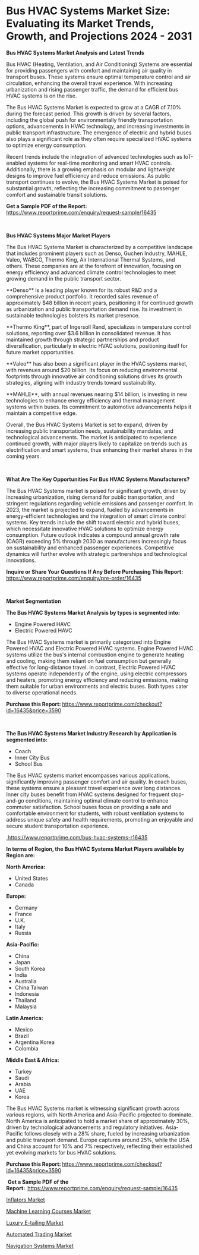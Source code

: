 <p><h1>Bus HVAC Systems Market Size: Evaluating its Market Trends, Growth, and Projections 2024 - 2031</h1></p><p><strong>Bus HVAC Systems Market Analysis and Latest Trends</strong></p>
<p><p>Bus HVAC (Heating, Ventilation, and Air Conditioning) Systems are essential for providing passengers with comfort and maintaining air quality in transport buses. These systems ensure optimal temperature control and air circulation, enhancing the overall travel experience. With increasing urbanization and rising passenger traffic, the demand for efficient bus HVAC systems is on the rise.</p><p>The Bus HVAC Systems Market is expected to grow at a CAGR of 7.10% during the forecast period. This growth is driven by several factors, including the global push for environmentally friendly transportation options, advancements in HVAC technology, and increasing investments in public transport infrastructure. The emergence of electric and hybrid buses also plays a significant role as they often require specialized HVAC systems to optimize energy consumption.</p><p>Recent trends include the integration of advanced technologies such as IoT-enabled systems for real-time monitoring and smart HVAC controls. Additionally, there is a growing emphasis on modular and lightweight designs to improve fuel efficiency and reduce emissions. As public transport continues to evolve, the Bus HVAC Systems Market is poised for substantial growth, reflecting the increasing commitment to passenger comfort and sustainable transit solutions.</p></p>
<p><strong>Get a Sample PDF of the Report:&nbsp;</strong> <a href="https://www.reportprime.com/enquiry/request-sample/16435?utm_campaign=1091&utm_medium=2&utm_source=Github&utm_content=ia&utm_term=23112024&utm_id=bus-hvac-systems">https://www.reportprime.com/enquiry/request-sample/16435</a></p>
<p>&nbsp;</p>
<p><strong>Bus HVAC Systems Major Market Players</strong></p>
<p><p>The Bus HVAC Systems Market is characterized by a competitive landscape that includes prominent players such as Denso, Guchen Industry, MAHLE, Valeo, WABCO, Thermo King, Air International Thermal Systems, and others. These companies are at the forefront of innovation, focusing on energy efficiency and advanced climate control technologies to meet growing demand in the public transport sector.</p><p>**Denso** is a leading player known for its robust R&D and a comprehensive product portfolio. It recorded sales revenue of approximately $48 billion in recent years, positioning it for continued growth as urbanization and public transportation demand rise. Its investment in sustainable technologies bolsters its market presence.</p><p>**Thermo King**, part of Ingersoll Rand, specializes in temperature control solutions, reporting over $3.6 billion in consolidated revenue. It has maintained growth through strategic partnerships and product diversification, particularly in electric HVAC solutions, positioning itself for future market opportunities.</p><p>**Valeo** has also been a significant player in the HVAC systems market, with revenues around $20 billion. Its focus on reducing environmental footprints through innovative air conditioning solutions drives its growth strategies, aligning with industry trends toward sustainability.</p><p>**MAHLE**, with annual revenues nearing $14 billion, is investing in new technologies to enhance energy efficiency and thermal management systems within buses. Its commitment to automotive advancements helps it maintain a competitive edge.</p><p>Overall, the Bus HVAC Systems Market is set to expand, driven by increasing public transportation needs, sustainability mandates, and technological advancements. The market is anticipated to experience continued growth, with major players likely to capitalize on trends such as electrification and smart systems, thus enhancing their market shares in the coming years.</p></p>
<p>&nbsp;</p>
<p><strong>What Are The Key Opportunities For Bus HVAC Systems Manufacturers?</strong></p>
<p><p>The Bus HVAC Systems market is poised for significant growth, driven by increasing urbanization, rising demand for public transportation, and stringent regulations regarding vehicle emissions and passenger comfort. In 2023, the market is projected to expand, fueled by advancements in energy-efficient technologies and the integration of smart climate control systems. Key trends include the shift toward electric and hybrid buses, which necessitate innovative HVAC solutions to optimize energy consumption. Future outlook indicates a compound annual growth rate (CAGR) exceeding 5% through 2030 as manufacturers increasingly focus on sustainability and enhanced passenger experiences. Competitive dynamics will further evolve with strategic partnerships and technological innovations.</p></p>
<p><strong>Inquire or Share Your Questions If Any Before Purchasing This Report:</strong> <a href="https://www.reportprime.com/enquiry/pre-order/16435?utm_campaign=1091&utm_medium=2&utm_source=Github&utm_content=ia&utm_term=23112024&utm_id=bus-hvac-systems">https://www.reportprime.com/enquiry/pre-order/16435</a></p>
<p>&nbsp;</p>
<p><strong>Market Segmentation</strong></p>
<p><strong>The Bus HVAC Systems Market Analysis by types is segmented into:</strong></p>
<p><ul><li>Engine Powered HAVC</li><li>Electric Powered HAVC</li></ul></p>
<p><p>The Bus HVAC Systems market is primarily categorized into Engine Powered HVAC and Electric Powered HVAC systems. Engine Powered HVAC systems utilize the bus's internal combustion engine to generate heating and cooling, making them reliant on fuel consumption but generally effective for long-distance travel. In contrast, Electric Powered HVAC systems operate independently of the engine, using electric compressors and heaters, promoting energy efficiency and reducing emissions, making them suitable for urban environments and electric buses. Both types cater to diverse operational needs.</p></p>
<p><strong>Purchase this Report:&nbsp;</strong><a href="https://www.reportprime.com/checkout?id=16435&price=3590&utm_campaign=1091&utm_medium=2&utm_source=Github&utm_content=ia&utm_term=23112024&utm_id=bus-hvac-systems">https://www.reportprime.com/checkout?id=16435&price=3590</a></p>
<p>&nbsp;</p>
<p><strong>The Bus HVAC Systems Market Industry Research by Application is segmented into:</strong></p>
<p><ul><li>Coach</li><li>Inner City Bus</li><li>School Bus</li></ul></p>
<p><p>The Bus HVAC systems market encompasses various applications, significantly improving passenger comfort and air quality. In coach buses, these systems ensure a pleasant travel experience over long distances. Inner city buses benefit from HVAC systems designed for frequent stop-and-go conditions, maintaining optimal climate control to enhance commuter satisfaction. School buses focus on providing a safe and comfortable environment for students, with robust ventilation systems to address unique safety and health requirements, promoting an enjoyable and secure student transportation experience.</p></p>
<p><a href="https://www.reportprime.com/bus-hvac-systems-r16435?utm_campaign=1091&utm_medium=2&utm_source=Github&utm_content=ia&utm_term=23112024&utm_id=bus-hvac-systems">&nbsp;https://www.reportprime.com/bus-hvac-systems-r16435</a></p>
<p><strong>In terms of Region, the Bus HVAC Systems Market Players available by Region are:</strong></p>
<p>
    <p> <strong> North America: </strong>
        <ul>
            <li>United States</li>
            <li>Canada</li>
        </ul>
        </p> 
    <p> <strong> Europe: </strong>
        <ul>
            <li>Germany</li>
            <li>France</li>
            <li>U.K.</li>
            <li>Italy</li>
            <li>Russia</li>
        </ul>
        </p> 
    <p> <strong> Asia-Pacific: </strong>
        <ul>
            <li>China</li>
            <li>Japan</li>
            <li>South Korea</li>
            <li>India</li>
            <li>Australia</li>
            <li>China Taiwan</li>
            <li>Indonesia</li>
            <li>Thailand</li>
            <li>Malaysia</li>
        </ul>
        </p> 
    <p> <strong> Latin America: </strong>
        <ul>
            <li>Mexico</li>
            <li>Brazil</li>
            <li>Argentina Korea</li>
            <li>Colombia</li>
        </ul>
        </p> 
    <p> <strong> Middle East & Africa: </strong>
        <ul>
            <li>Turkey</li>
            <li>Saudi</li>
            <li>Arabia</li>
            <li>UAE</li>
            <li>Korea</li>
        </ul>
    </p>
    </p>
<p><p>The Bus HVAC Systems market is witnessing significant growth across various regions, with North America and Asia-Pacific projected to dominate. North America is anticipated to hold a market share of approximately 30%, driven by technological advancements and regulatory initiatives. Asia-Pacific follows closely with a 28% share, fueled by increasing urbanization and public transport demand. Europe captures around 25%, while the USA and China account for 10% and 7% respectively, reflecting their established yet evolving markets for bus HVAC solutions.</p></p>
<p><strong>Purchase this Report: </strong><a href="https://www.reportprime.com/checkout?id=16435&price=3590&utm_campaign=1091&utm_medium=2&utm_source=Github&utm_content=ia&utm_term=23112024&utm_id=bus-hvac-systems">https://www.reportprime.com/checkout?id=16435&price=3590</a></p>
<p>&nbsp;<strong>Get a Sample PDF of the Report:&nbsp;&nbsp;</strong><a href="https://www.reportprime.com/enquiry/request-sample/16435?utm_campaign=1091&utm_medium=2&utm_source=Github&utm_content=ia&utm_term=23112024&utm_id=bus-hvac-systems">https://www.reportprime.com/enquiry/request-sample/16435</a></p>
<p><strong></strong></p>
<p><p><a href="https://github.com/MariaWashington76/Market-Research-Report-List-1/blob/main/inflators-market.md?utm_campaign=1091&utm_medium=2&utm_source=Github&utm_content=ia&utm_term=23112024&utm_id=bus-hvac-systems">Inflators Market</a></p><p><a href="https://issuu.com/reportprime-2/docs/machine-learning-courses-market-siz_a9f5dce692f8ee?utm_campaign=1091&utm_medium=2&utm_source=Github&utm_content=ia&utm_term=23112024&utm_id=bus-hvac-systems">Machine Learning Courses Market</a></p><p><a href="https://issuu.com/reportprime-2/docs/luxury-e-tailing-market-size-2030.p_7adf5c88df7d85?utm_campaign=1091&utm_medium=2&utm_source=Github&utm_content=ia&utm_term=23112024&utm_id=bus-hvac-systems">Luxury E-tailing Market</a></p><p><a href="https://www.linkedin.com/pulse/comprehensive-analysis-automated-trading-market-segments-growth-hgo2e?utm_campaign=1091&utm_medium=2&utm_source=Github&utm_content=ia&utm_term=23112024&utm_id=bus-hvac-systems">Automated Trading Market</a></p><p><a href="https://www.linkedin.com/pulse/industry-growth-potential-navigation-systems-market-y5hlf?utm_campaign=1091&utm_medium=2&utm_source=Github&utm_content=ia&utm_term=23112024&utm_id=bus-hvac-systems">Navigation Systems Market</a></p></p>